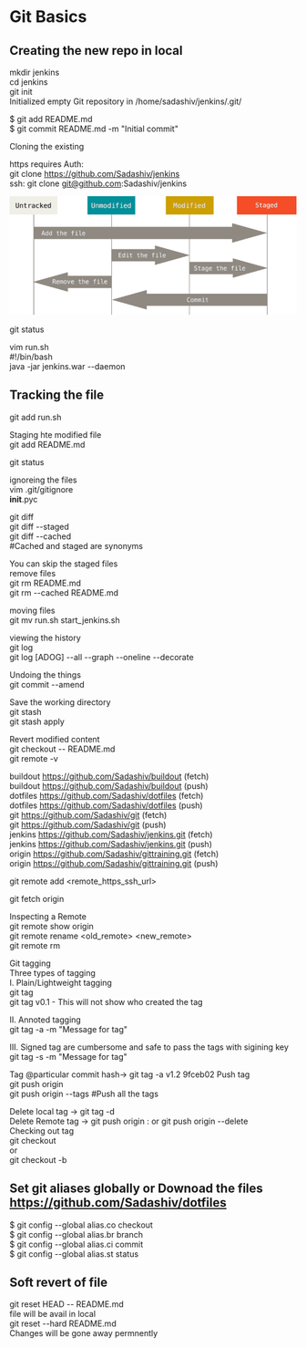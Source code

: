 Git Basics
==========

Creating the new repo in local
------------------------------
mkdir jenkins<br/>
cd jenkins<br/>
git init<br/>
Initialized empty Git repository in /home/sadashiv/jenkins/.git/<br/>

$ git add README.md<br/>
$ git commit README.md -m "Initial commit"<br/>

Cloning the existing<br/>

https requires Auth:<br/>
git clone https://github.com/Sadashiv/jenkins<br/>
ssh:
git clone git@github.com:Sadashiv/jenkins<br/>


![Recording Changes to the Repository](images/lifecycle_chapter2_1.png)

git status<br/>

vim run.sh<br/>
#!/bin/bash<br/>
java -jar jenkins.war --daemon<br/>

Tracking the file
-----------------
git add run.sh<br/>

Staging hte modified file<br/>
git add README.md<br/>

git status<br/>

ignoreing the files<br/>
vim .git/gitignore<br/>
__init__.pyc<br/>

git diff<br/>
git diff --staged<br/>
git diff --cached<br/>
#Cached and staged are synonyms


You can skip the staged files<br/>
remove files<br/>
git rm README.md<br/>
git rm --cached README.md<br/>

moving files<br/>
git mv run.sh start_jenkins.sh<br/>

viewing the history<br/>
git log<br/>
git log [ADOG] --all --graph --oneline --decorate<br/>

Undoing the things<br/>
git commit --amend<br/>

Save the working directory<br/>
git stash<br/>
git stash apply<br/>

Revert modified content<br/>
git checkout -- README.md<br/>
git remote -v<br/>

buildout    https://github.com/Sadashiv/buildout (fetch)<br/>
buildout    https://github.com/Sadashiv/buildout (push)<br/>
dotfiles    https://github.com/Sadashiv/dotfiles (fetch)<br/>
dotfiles    https://github.com/Sadashiv/dotfiles (push)<br/>
git         https://github.com/Sadashiv/git (fetch)<br/>
git         https://github.com/Sadashiv/git (push)<br/>
jenkins     https://github.com/Sadashiv/jenkins.git (fetch)<br/>
jenkins     https://github.com/Sadashiv/jenkins.git (push)<br/>
origin      https://github.com/Sadashiv/gittraining.git (fetch)<br/>
origin      https://github.com/Sadashiv/gittraining.git (push)<br/>

git remote add <remotename> <remote_https_ssh_url><br/>

git fetch origin

Inspecting a Remote<br/>
git remote show origin<br/>
git remote rename <old_remote> <new_remote><br/>
git remote rm <remotename><br/>

Git tagging<br/>
Three types of tagging<br/>
 I. Plain/Lightweight tagging<br/>
    git tag <tagname><br/>
    git tag v0.1 - This will not show who created the tag<br/>

 II. Annoted tagging<br/>
     git tag -a <tagname> -m "Message for tag"

 III. Signed tag are cumbersome and safe to pass the tags with sigining key<br/>
      git tag -s <tagname> -m "Message for tag"<br/>

Tag @particular commit hash-> git tag -a v1.2 9fceb02
Push tag<br/>
git push origin <tagname><br/>
git push origin --tags #Push all the tags<br/>

Delete local tag -> git tag -d <tagname><br/>
Delete Remote tag -> git push origin :<tagname> or git push origin --delete <tagname><br/>
Checking out tag<br/>
git checkout <tagname><br/>
or<br/>
git checkout -b <branchname> <tagname><br/>

Set git aliases globally or Downoad the files<br/>
https://github.com/Sadashiv/dotfiles
------------------------------------
$ git config --global alias.co checkout<br/>
$ git config --global alias.br branch<br/>
$ git config --global alias.ci commit<br/>
$ git config --global alias.st status<br/>

Soft revert of file
-------------------
git reset HEAD -- README.md<br/>
file will be avail in local<br/>
git reset --hard README.md<br/>
Changes will be gone away permnently<br/>

